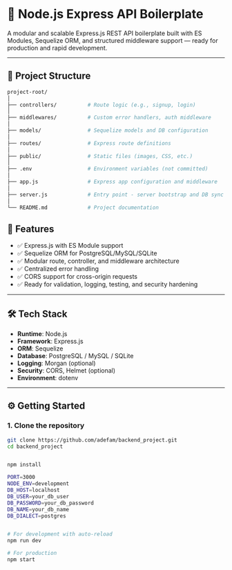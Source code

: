 # 🚀 Node.js Express API Boilerplate

A modular and scalable Express.js REST API boilerplate built with ES Modules, Sequelize ORM, and structured middleware support — ready for production and rapid development.

---

## 📂 Project Structure
```bash
project-root/
│
├── controllers/          # Route logic (e.g., signup, login)
│
├── middlewares/          # Custom error handlers, auth middleware
│
├── models/               # Sequelize models and DB configuration
│
├── routes/               # Express route definitions
│
├── public/               # Static files (images, CSS, etc.)
│
├── .env                  # Environment variables (not committed)
│
├── app.js                # Express app configuration and middleware
│
├── server.js             # Entry point - server bootstrap and DB sync
│
└── README.md             # Project documentation
```


## 🧰 Features

- ✅ Express.js with ES Module support
- ✅ Sequelize ORM for PostgreSQL/MySQL/SQLite
- ✅ Modular route, controller, and middleware architecture
- ✅ Centralized error handling
- ✅ CORS support for cross-origin requests
- ✅ Ready for validation, logging, testing, and security hardening

---

## 🛠️ Tech Stack

- **Runtime**: Node.js
- **Framework**: Express.js
- **ORM**: Sequelize
- **Database**: PostgreSQL / MySQL / SQLite
- **Logging**: Morgan (optional)
- **Security**: CORS, Helmet (optional)
- **Environment**: dotenv

---

## ⚙️ Getting Started

### 1. Clone the repository

```bash
git clone https://github.com/adefam/backend_project.git
cd backend_project


npm install

PORT=3000
NODE_ENV=development
DB_HOST=localhost
DB_USER=your_db_user
DB_PASSWORD=your_db_password
DB_NAME=your_db_name
DB_DIALECT=postgres


# For development with auto-reload
npm run dev

# For production
npm start
